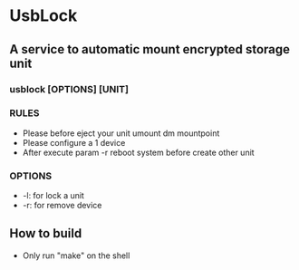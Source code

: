 # UsbLock
## A service to automatic mount encrypted storage unit
### usblock [OPTIONS] [UNIT]

### RULES
* Please before eject your unit umount dm mountpoint
* Please configure a 1 device
* After execute param -r reboot system before create other unit

### OPTIONS
* -l: for lock a unit
* -r: for remove device

## How to build
* Only run "make" on the shell
